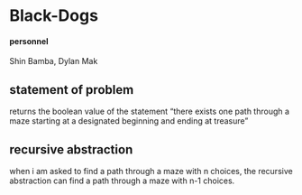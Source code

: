 # Black-Dogs

#### personnel
Shin Bamba, Dylan Mak

## statement of problem
returns the boolean value of the statement “there exists one path through a maze
starting at a designated beginning and ending at treasure”

## recursive abstraction
when i am asked to find a path through a maze with n choices,
the recursive abstraction can find a path through a maze with n-1 choices.
